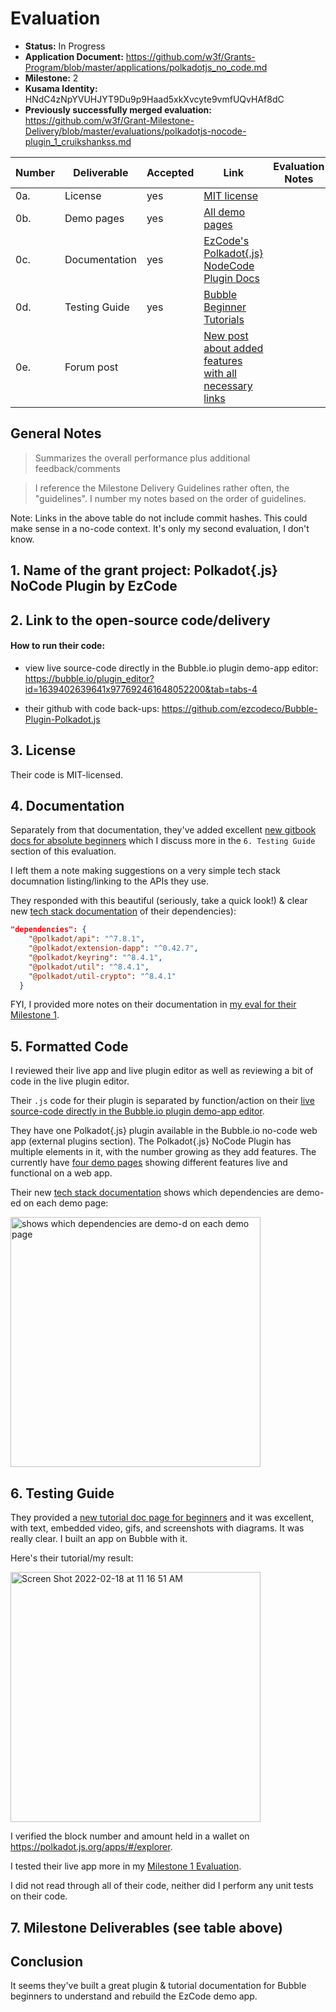 # Evaluation

- **Status:** In Progress
- **Application Document:** https://github.com/w3f/Grants-Program/blob/master/applications/polkadotjs_no_code.md 
- **Milestone:** 2
- **Kusama Identity:** HNdC4zNpYVUHJYT9Du9p9Haad5xkXvcyte9vmfUQvHAf8dC
- **Previously successfully merged evaluation:** https://github.com/w3f/Grant-Milestone-Delivery/blob/master/evaluations/polkadotjs-nocode-plugin_1_cruikshankss.md

| Number | Deliverable | Accepted | Link | Evaluation Notes |
| ------ | ----------- | -------- | ---- |----------------- |
| 0a. | License | yes | [MIT license](https://github.com/ezcodeco/Bubble-Plugin-Polkadot.js/blob/main/LICENSE) | 
| 0b. | Demo pages | yes | [All demo pages](https://polkadotjs.bubbleapps.io/version-test/) | 
| 0c. | Documentation | yes | [EzCode's Polkadot{.js} NodeCode Plugin Docs](https://polkadotjs.docs.ezcodeplugins.com/) | 
| 0d. | Testing Guide | yes | [Bubble Beginner Tutorials](https://ezcodeco.gitbook.io/polkadot-testing-guide/) |
| 0e. | Forum post |  | [New post about added features with all necessary links](https://forum.bubble.io/t/free-plugin-polkadot-wallet-by-ezcode/187940/2) | 


## General Notes
> Summarizes the overall performance plus additional feedback/comments

> I reference the Milestone Delivery Guidelines rather often, the "guidelines". I number my notes based on the order of guidelines.

Note: Links in the above table do not include commit hashes. This could make sense in a no-code context. It's only my second evaluation, I don't know.

## 1. Name of the grant project: Polkadot{.js} NoCode Plugin by EzCode

## 2. Link to the open-source code/delivery 
#### How to run their code:

- view live source-code directly in the Bubble.io plugin demo-app editor: https://bubble.io/plugin_editor?id=1639402639641x977692461648052200&tab=tabs-4

- their github with code back-ups: https://github.com/ezcodeco/Bubble-Plugin-Polkadot.js

## 3. License
Their code is MIT-licensed.

## 4. Documentation 
Separately from that documentation, they've added excellent [new gitbook docs for absolute beginners](https://ezcodeco.gitbook.io/polkadot-testing-guide/testing-plugin-features) which I discuss more in the `6. Testing Guide` section of this evaluation.

I left them a note making suggestions on a very simple tech stack documnation listing/linking to the APIs they use.

They responded with this beautiful (seriously, take a quick look!) & clear new [tech stack documentation](https://polkadotjs.docs.ezcodeplugins.com/technology-stack) of their dependencies): 

```json
"dependencies": {
    "@polkadot/api": "^7.8.1",
    "@polkadot/extension-dapp": "^0.42.7",
    "@polkadot/keyring": "^8.4.1",
    "@polkadot/util": "^8.4.1",
    "@polkadot/util-crypto": "^8.4.1"
  }
```

FYI, I provided more notes on their documentation in [my eval for their Milestone 1](https://github.com/w3f/Grant-Milestone-Delivery/blob/master/evaluations/polkadotjs-nocode-plugin_1_cruikshankss.md). 

## 5. Formatted Code

I reviewed their live app and live plugin editor as well as reviewing a bit of code in the live plugin editor.

Their `.js` code for their plugin is separated by function/action on their [live source-code directly in the Bubble.io plugin demo-app editor](https://bubble.io/page?type=page&name=polkadot_api&id=polkadotjs&tab=tabs-1).

They have one Polkadot{.js} plugin available in the Bubble.io no-code web app (external plugins section). The Polkadot{.js} NoCode Plugin has multiple elements in it, with the number growing as they add features. The currently have [four demo pages](https://polkadotjs.bubbleapps.io/version-test/) showing different features live and functional on a web app. 

Their new [tech stack documentation](https://polkadotjs.docs.ezcodeplugins.com/technology-stack) shows which dependencies are demo-ed on each demo page:  

<img width="400" alt="shows which dependencies are demo-d on each demo page" src="https://user-images.githubusercontent.com/22508682/155034036-1c04e774-ddbc-48a3-9a61-be226aa0937d.png">

## 6. Testing Guide

They provided a [new tutorial doc page for beginners](https://ezcodeco.gitbook.io/polkadot-testing-guide/testing-plugin-features) and it was excellent, with text, embedded video, gifs, and screenshots with diagrams. It was really clear. I built an app on Bubble with it.  

Here's their tutorial/my result:

<img width="400" alt="Screen Shot 2022-02-18 at 11 16 51 AM" src="https://user-images.githubusercontent.com/22508682/154767006-69e13ea0-7694-431f-a480-60974db1853b.png">

I verified the block number and amount held in a wallet on https://polkadot.js.org/apps/#/explorer. 

I tested their live app more in my [Milestone 1 Evaluation](). 

I did not read through all of their code, neither did I perform any unit tests on their code.

## 7. Milestone Deliverables (see table above) 

## Conclusion
It seems they've built a great plugin & tutorial documentation for Bubble beginners to understand and rebuild the EzCode demo app. 
